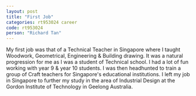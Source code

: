 ```yaml
---
layout: post
title: "First Job"
categories: rt953024 career
code: rt953024
person: "Richard Tan"
---
```


My first job was that of a Technical Teacher in Singapore where I taught Woodwork, Geometrical, Engineering & Building drawing. It was a natural progression for me as I was a student of Technical school. I had a lot of fun working with year 9 & year 10 students. I was then headhunted to train a group of Craft teachers for Singapore's educational institutions. I left my job in Singapore to further my study in the area of Industrial Design at the Gordon Institute of Technology in Geelong Australia.

